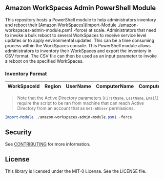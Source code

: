 ## Amazon WorkSpaces Admin PowerShell Module

This repository hosts a PowerShell module to help administrators inventory and reboot their [Amazon WorkSpaces](Import-Module ./amazon-workspaces-admin-module.psm1 -force) at scale. Administrators that need to invoke a bulk reboot to several WorkSpaces to receive service level updates or to apply environmental updates. This can be a time consuming process within the WorkSpaces console. This PowerShell module allows administrators to inventory their WorkSpaces and export the inventory in CSV format. The CSV file can then be used as an input parameter to invoke a reboot on the specified WorkSpaces. 

### Inventory Format 
| WorkSpaceId | Region | UserName | ComputerName | Compute | RootVolume | UserVolume | RunningMode | Protocol | IPAddress | RegCode | directoryId | State | BundleId | ConnectionState | FirstName | LastName | Email |
| :----------: | :----------: | :----------: | :----------: | :----------: | :----------: | :----------: | :----------: | :----------: | :----------: | :----------: | :----------: | :----------: | :----------: | :----------: | :----------: | :----------: | :----------: |

> Note that the Active Directory parameters (`FirstName`, `LastName`, `Email`) require the script to be ran from machine that can reach Active Directory from an account that as `Get-ADUser` permissions. 


```powershell
Import-Module ./amazon-workspaces-admin-module.psm1 -force
```


## Security

See [CONTRIBUTING](CONTRIBUTING.md#security-issue-notifications) for more information.

## License

This library is licensed under the MIT-0 License. See the LICENSE file.

